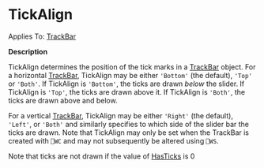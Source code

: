 




<h1 class="heading"><span class="name">TickAlign</span></h1>

Applies To: [TrackBar](./trackbar.md)


**Description**


TickAlign determines the position of the tick marks in a [TrackBar](./trackbar.md) object. For a horizontal [TrackBar](./trackbar.md), TickAlign may be either `'Bottom'` (the default), `'Top'` or `'Both'`. If TickAlign is `'Bottom'`, the ticks are drawn *below* the slider. If TickAlign is `'Top'`, the ticks are drawn above it. If TickAlign is `'Both'`, the ticks are drawn above and below.


For a vertical [TrackBar](./trackbar.md), TickAlign may be either `'Right'` (the default), `'Left'`, or `'Both'` and similarly specifies to which side of the slider bar the ticks are drawn. Note that TickAlign may only be set when the TrackBar is created with `⎕WC` and may not subsequently be altered using `⎕WS`.


Note that ticks are not drawn if the value of [HasTicks](hasticks.md) is 0



